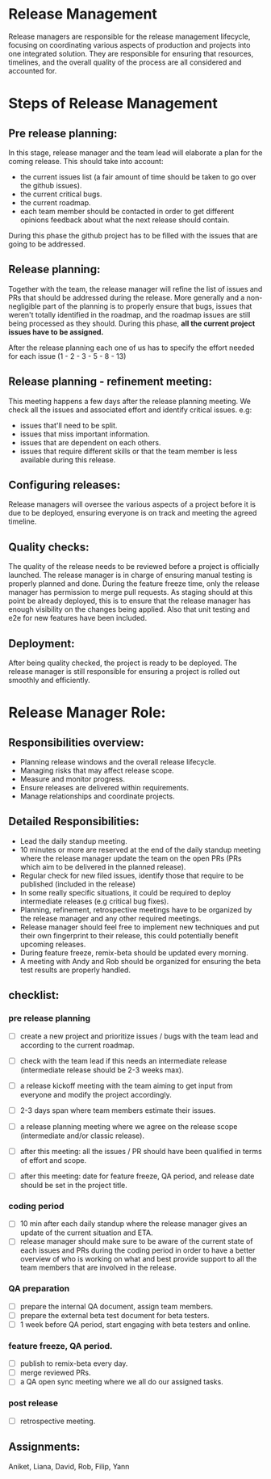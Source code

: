 # Release Management

Release managers are responsible for the release management lifecycle, focusing on coordinating various aspects of production and projects into one integrated solution. They are responsible for ensuring that resources, timelines, and the overall quality of the process are all considered and accounted for. 

# Steps of Release Management

## Pre release planning:
In this stage, release manager and the team lead will elaborate a plan for the coming release. 
This should take into account:
 - the current issues list (a fair amount of time should be taken to go over the github issues).
 - the current critical bugs.
 - the current roadmap.
 - each team member should be contacted in order to get different opinions feedback about what the next release should contain.

During this phase the github project has to be filled with the issues that are going to be addressed.

## Release planning: 
Together with the team, the release manager will refine the list of issues and PRs that should be addressed during the release.
More generally and a non-negligible part of the planning is to properly ensure that bugs, issues that weren't totally identified in the roadmap, and the roadmap issues are still being processed as they should.
During this phase, **all the current project issues have to be assigned.**

After the release planning each one of us has to specify the effort needed for each issue (1 - 2 - 3 - 5 - 8 - 13)

## Release planning - refinement meeting:
This meeting happens a few days after the release planning meeting.
We check all the issues and associated effort and identify critical issues.
e.g:
 - issues that'll need to be split.
 - issues that miss important information.
 - issues that are dependent on each others.
 - issues that require different skills or that the team member is less available during this release.

## Configuring releases: 
Release managers will oversee the various aspects of a project before it is due to be deployed, ensuring everyone is on track and meeting the agreed timeline.

## Quality checks:
The quality of the release needs to be reviewed before a project is officially launched.
The release manager is in charge of ensuring manual testing is properly planned and done.
During the feature freeze time, only the release manager has permission to merge pull requests. As staging should at this point be already deployed, this is to ensure that the release manager has enough visibility on the changes being applied.
Also that unit testing and e2e for new features have been included.

## Deployment: 
After being quality checked, the project is ready to be deployed. 
The release manager is still responsible for ensuring a project is rolled out smoothly and efficiently.

# Release Manager Role:

## Responsibilities overview:

 - Planning release windows and the overall release lifecycle.
 - Managing risks that may affect release scope.
 - Measure and monitor progress.
 - Ensure releases are delivered within requirements.
 - Manage relationships and coordinate projects.

## Detailed Responsibilities:

 - Lead the daily standup meeting.
 - 10 minutes or more are reserved at the end of the daily standup meeting where the release manager update the team on the open PRs (PRs which aim to be delivered in the planned release). 
 - Regular check for new filed issues, identify those that require to be published (included in the release)
 - In some really specific situations, it could be required to deploy intermediate releases (e.g critical bug fixes).
 - Planning, refinement, retrospective meetings have to be organized by the release manager and any other required meetings.
 - Release manager should feel free to implement new techniques and put their own fingerprint to their release, this could potentially benefit upcoming releases.
 - During feature freeze, remix-beta should be updated every morning.
 - A meeting with Andy and Rob should be organized for ensuring the beta test results are properly handled.

## checklist:


### pre release planning

- [ ] create a new project and prioritize issues / bugs with the team lead and according to the current roadmap.
- [ ] check with the team lead if this needs an intermediate release (intermediate release should be 2-3 weeks max).
- [ ] a release kickoff meeting with the team aiming to get input from everyone and modify the project accordingly.
- [ ] 2-3 days span where team members estimate their issues.
- [ ] a release planning meeting where we agree on the release scope (intermediate and/or classic release).
- [ ] after this meeting: all the issues / PR should have been qualified in terms of effort and scope.
- [ ] after this meeting: date for feature freeze, QA period, and release date should be set in the project title.


### coding period

- [ ] 10 min after each daily standup where the release manager gives an update of the current situation and ETA.
- [ ] release manager should make sure to be aware of the current state of each issues and PRs during the coding period in order to have a better overview of who is working on what and best provide support to all the team members that are involved in the release.

### QA preparation

- [ ] prepare the internal QA document, assign team members.
- [ ] prepare the external beta test document for beta testers.
- [ ] 1 week before QA period, start engaging with beta testers and online.

### feature freeze, QA period.

- [ ] publish to remix-beta every day.
- [ ] merge reviewed PRs.
- [ ] a QA open sync meeting where we all do our assigned tasks.

### post release

- [ ] retrospective meeting.


## Assignments:

Aniket, Liana, David, Rob, Filip, Yann
